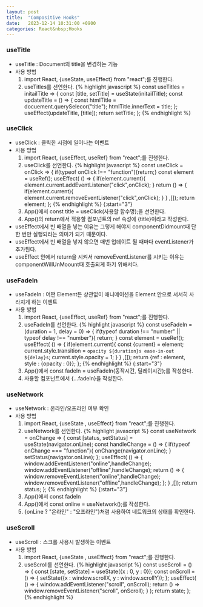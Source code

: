 ```yaml
---
layout: post
title:  "Compositive Hooks"
date:   2023-12-14 10:31:00 +0900
categories: React&nbsp;Hooks
---
```


### useTitle

- useTitle : Document의 title을 변경하는 기능
- 사용 방법
  1. import React, {useState, useEffect} from "react";를 진행한다.
  2. useTitles를 선언한다.
  {% highlight javascript %}
  const useTitles = initailTitle => {
      const [title, setTitle] = useState(initailTitle);
      const updateTitle = () => {
          const htmlTitle = docuement.querySelecor("title");
          htmlTitle.innerText = title;
      };
      useEffect(updateTitle, [title]);
      return setTitle;
  };
  {% endhighlight %}

### useClick

- useClick : 클릭한 시점에 일어나는 이벤트
- 사용 방법
  1. import React, {useEffect, useRef} from "react";를 진행한다.
  2. useClick를 선언한다.
  {% highlight javascript %}
  const useClick = onClick => {
      if(typeof onClick !== "function"){return;}
      const element = useRef();
      useEffect(
          () => {
              if(element.current){
                  element.current.addEventListener("click",onClick);
              }
              return () => {
                  if(element.current){
                      element.current.removeEventListener("click",onClick);
                  }
          }
      ,[]);
      return element;
  };
  {% endhighlight %}
{:start="3"}
  3. App()에서 const title = useClick(사용할 함수명);을 선언한다.
  4. App()의 return에서 적용할 컴포넌트의 ref 속성에 {title}이라고 작성한다.
- useEffect에서 빈 배열을 넣는 이유는 그렇게 해야지 componentDidmount때 단 한 번만 실행되라는 의미가 되기 때문이다.
- useEffect에서 빈 배열을 넣지 않으면 매번 업데이트 될 때마다 eventListener가 추가된다.
- useEffect 안에서 return을 시켜서 removeEventListener를 시키는 이유는 componentWillUnMoount때 호출되게 하기 위해서다.

### useFadeIn

- useFadeIn : 어떤 Element든 상관없이 애니메이션을 Element 안으로 서서히 사라지게 하는 이벤트
- 사용 방법
  1. import React, {useEffect, useRef} from "react";를 진행한다.
  2. useFadeIn를 선언한다.
  {% highlight javascript %}
  const useFadeIn = (duration = 1, delay = 0) => {
      if(typeof duration !== "number" || typeof delay !== "number"){
          return;
      }
      const element = useRef();
      useEffect(
          () => {
              if(element.current){
                  const {current} = element;
                  current.style.transition = `opacity ${duration}s ease-in-out ${delay}s`;
                  current.style.opacity = 1;
              }
          }
      ,[]);
      return {ref : element, style : {opacity : 0}};
  };
  {% endhighlight %}
{:start="3"}
  3. App()에서 const fadeIn = useFadeIn(동작시간, 딜레이시간);를 작성한다.
  4. 사용할 컴포넌트에서 {...fadeIn}을 작성한다.

### useNetwork

- useNetwork : 온라인/오프라인 여부 확인
- 사용 방법
  1. import React, {useState , useEffect} from "react";를 진행한다.
  2. useNetwork를 선언한다.
  {% highlight javascript %}
  const useNetwork = onChange => {
      const [status, setStatus] = useState(navigator.onLine);
      const handleChange = () => {
          if(typeof onChange === "function"){
              onChange(navigator.onLine);
          }
          setStatus(navigator.onLine);
      };
      useEffect(
          () => {
              window.addEventListener("online",handleChange);
              window.addEventListener("offline",handleChange);
              return () => {
                  window.removeEventListener("online",handleChange);
                  window.removeEventListener("offline",handleChange); 
              };
          }
      ,[]);
      return status;
  };
  {% endhighlight %}
{:start="3"}
  3. App()에서 const fadeIn
  3. App()에서 const online = useNetwork();를 작성한다.
  4. {onLine ? "온라인" : "오프라인"}처럼 사용하여 네트워크의 상태를 확인한다.

### useScroll

- useScroll : 스크롤 사용시 발생하는 이벤트
- 사용 방법
  1. import React, {useState , useEffect} from "react";를 진행한다.
  2. useScroll를 선언한다.
  {% highlight javascript %}
  const useScroll = () => {
      const [state, setState] = useState({x : 0, y : 0});
      const onScroll = () => {
          setState({x : window.scrollX, y : window.scrollY});
      };
      useEffect(
          () => {
              window.addEventListener("scroll", onScroll);
              return () => window.removeEventListener("scroll", onScroll);
          }
      );
      return state;
  };
  {% endhighlight %}